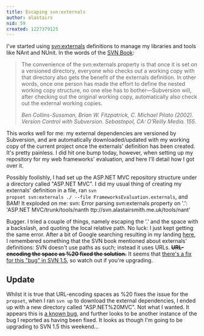 ```yaml
---
title: Escaping svn:externals
author: alastairs
nid: 59
created: 1227379125
---
```

I've started using <a href="http://svnbook.red-bean.com/en/1.5/svn.advanced.externals.html">svn:externals</a> definitions to manage my libraries and tools like NAnt and NUnit.  In the words of the <a href="http://www.svnbook.com/">SVN Book</a>:
<blockquote cite="http://svnbook.red-bean.com/en/1.5/svn.advanced.externals.html">The convenience of the svn:externals  property is that once it is set on a versioned directory, everyone who checks out a working copy with that directory also gets the benefit of the externals definition. In other words, once one person has made the effort to define the nested working copy structure, no one else has to bother—Subversion will, after checking out the original working copy, automatically also check out the external working copies.  

<cite>Ben Collins-Sussman, Brian W. Fitzpatrick, C. Michael Pilato (2002). <em>Version Control with Subversion</em>. Sebastopol, CA: O'Reilly Media. 155.</cite></blockquote>

This works well for me: my external dependencies are versioned by Subversion, and are automatically downloaded/updated with my working copy of the current project once the externals' definition has been created.  It's pretty painless.  I did hit one bump today, however, when setting up my repository for my web frameworks' evaluation, and here I'll detail how I got over it.
<!--break-->
Possibly foolishly, I had set up the ASP.NET MVC repository structure under a directory called "ASP.NET MVC".  I did my usual thing of creating my externals' definition in a file, ran <code language="bash">svn propset svn:externals ./ --file FrameworksEvaluation.externals</code>, and BAM!  It exploded on me:
<blockcode>
svn: Error parsing svn:externals property on '.': 'ASP.NET MVC/trunk/tools/nanth
ttp://svn.alastairsmith.me.uk/tools/nant'
</blockcode>

Bugger.  I tried a couple of things, namely escaping the '.' and the space with a backslash, and quoting the local relative path.  No luck: I just kept getting the same error.  After a bit of Google searching resulting in my landing <a href="http://osdir.com/ml/version-control.subversion.tortoisesvn.devel/2005-08/msg00607.html" title="Re: can't set svn:externals property to reference a directory with a space: msg#00607 version-control.subversion.tortoisesvn.devel">here</a>, I remembered something that the SVN book mentioned about externals' definitions: SVN doesn't use paths as such; instead it uses URLs.  <strong style="text-decoration:line-through;">URL-encoding the space as %20 fixed the solution.</strong>  It seems that <a href="http://svn.haxx.se/dev/archive-2008-10/0213.shtml">there's a fix for this "bug" in SVN 1.5</a>, so watch out if you're upgrading.

<h2>Update</h2>
Whilst it is true that URL-encoding spaces as %20 fixes the issue for the <code>propset</code>, when I ran <code>svn up</code> to download the external dependencies, I ended up with a new directory called "ASP.NET%20MVC".  Not what I wanted.  It appears this is <a href="http://subversion.tigris.org/issues/show_bug.cgi?id=2461" title="Subversion Issue 2461:svn:externals doesn't support spaces in local path">a known bug</a>, and further looks to be another instance of the bug I reported as having been fixed.  It looks as though I'm going to be upgrading to SVN 1.5 this weekend...
